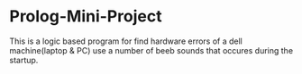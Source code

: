 # Prolog-Mini-Project
This is a logic based program for find hardware errors
of a dell machine(laptop & PC) use a number of beeb sounds that occures during the startup.
